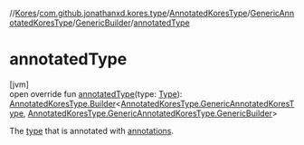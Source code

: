 //[Kores](../../../../../index.md)/[com.github.jonathanxd.kores.type](../../../index.md)/[AnnotatedKoresType](../../index.md)/[GenericAnnotatedKoresType](../index.md)/[GenericBuilder](index.md)/[annotatedType](annotated-type.md)

# annotatedType

[jvm]\
open override fun [annotatedType](annotated-type.md)(type: [Type](https://docs.oracle.com/javase/8/docs/api/java/lang/reflect/Type.html)): [AnnotatedKoresType.Builder](../../-builder/index.md)<[AnnotatedKoresType.GenericAnnotatedKoresType](../index.md), [AnnotatedKoresType.GenericAnnotatedKoresType.GenericBuilder](index.md)>

The [type](annotated-type.md) that is annotated with [annotations](annotations.md).
